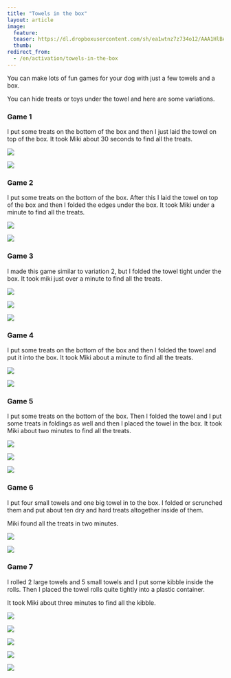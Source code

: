```yaml
---
title: "Towels in the box"
layout: article
image:
  feature:
  teaser: https://dl.dropboxusercontent.com/sh/ea1wtnz7z734o12/AAA1HlBAl9i5O3dYnTm5fHZna/aktivointi/pyyhelaatikko/DSC44367-245px.jpg
  thumb:
redirect_from:
  - /en/activation/towels-in-the-box
---
```


You can make lots of fun games for your dog with just a few towels and a box.

You can hide treats or toys under the towel and here are some variations.

### Game 1

I put some treats on the bottom of the box and then I just laid the towel on top of the box. It took Miki about 30 seconds to find all the treats.

[![](https://dl.dropboxusercontent.com/sh/ea1wtnz7z734o12/AABkH8wbjpe1BCr1Zue0PaAaa/aktivointi/pyyhelaatikko/DSC44347-800px.jpg)](https://dl.dropboxusercontent.com/sh/ea1wtnz7z734o12/AAAc0S0bYi2DNENI0U2HhfD-a/aktivointi/pyyhelaatikko/DSC44347.jpg)

[![](https://dl.dropboxusercontent.com/sh/ea1wtnz7z734o12/AAAVEacVKNVXEjJR4Aa5PF8Wa/aktivointi/pyyhelaatikko/DSC44334-800px.jpg)](https://dl.dropboxusercontent.com/sh/ea1wtnz7z734o12/AADbHoRlWdLEx_AikCJeFleVa/aktivointi/pyyhelaatikko/DSC44334.jpg)

### Game 2

I put some treats on the bottom of the box. After this I laid the towel on top of the box and then I folded the edges under the box. It took Miki under a minute to find all the treats.

[![](https://dl.dropboxusercontent.com/sh/ea1wtnz7z734o12/AACnoCGI9p3NLln9FwGnPJmGa/aktivointi/pyyhelaatikko/DSC44425-800px.jpg)](https://dl.dropboxusercontent.com/sh/ea1wtnz7z734o12/AABFoFnu6lEvRYs5THi7Yp2Ya/aktivointi/pyyhelaatikko/DSC44425.jpg)

[![](https://dl.dropboxusercontent.com/sh/ea1wtnz7z734o12/AABH1sKWkdV0SJtXq1QvYRcua/aktivointi/pyyhelaatikko/DSC44440-800px.jpg)](https://dl.dropboxusercontent.com/sh/ea1wtnz7z734o12/AAAi8eEL02PDxOHQ6j5RAvdDa/aktivointi/pyyhelaatikko/DSC44440.jpg)

### Game 3

I made this game similar to variation 2, but I folded the towel tight under the box. It took miki just over a minute to find all the treats.

[![](https://dl.dropboxusercontent.com/sh/ea1wtnz7z734o12/AADVdjQJiXDLxPhtPHdYaUJca/aktivointi/pyyhelaatikko/DSC44452-800px.jpg)](https://dl.dropboxusercontent.com/sh/ea1wtnz7z734o12/AAA7ronJQWN4wWcql-cSyGDca/aktivointi/pyyhelaatikko/DSC44452.jpg)

[![](https://dl.dropboxusercontent.com/sh/ea1wtnz7z734o12/AAC8S0jD-2bCBbTspFuinbNoa/aktivointi/pyyhelaatikko/DSC44456-800px.jpg)](https://dl.dropboxusercontent.com/sh/ea1wtnz7z734o12/AAANCIf9Hngf2GcFz97_2-ICa/aktivointi/pyyhelaatikko/DSC44456.jpg)

[![](https://dl.dropboxusercontent.com/sh/ea1wtnz7z734o12/AAA-x6hx9eEOQoWMnbgADFRZa/aktivointi/pyyhelaatikko/DSC44476-800px.jpg)](https://dl.dropboxusercontent.com/sh/ea1wtnz7z734o12/AADpLkLUGTMHxTSJm0WXBXvqa/aktivointi/pyyhelaatikko/DSC44476.jpg)

### Game 4

I put some treats on the bottom of the box and then I folded the towel and put it into the box. It took Miki about a minute to find all the treats.

[![](https://dl.dropboxusercontent.com/sh/ea1wtnz7z734o12/AADy8a8tdOunjMyabJCfZl35a/aktivointi/pyyhelaatikko/DSC44355-800px.jpg)](https://dl.dropboxusercontent.com/sh/ea1wtnz7z734o12/AADq1JLpcQbcq4tcFDD3FdRIa/aktivointi/pyyhelaatikko/DSC44355.jpg)

[![](https://dl.dropboxusercontent.com/sh/ea1wtnz7z734o12/AAApBhxLhlnJYf0ZbJyK2Z66a/aktivointi/pyyhelaatikko/DSC44393-800px.jpg)](https://dl.dropboxusercontent.com/sh/ea1wtnz7z734o12/AAB94nBiltZA1E4zCmLcc61ya/aktivointi/pyyhelaatikko/DSC44393.jpg)

### Game 5

I put some treats on the bottom of the box. Then I folded the towel and I put some treats in foldings as well and then I placed the towel in the box. It took Miki about two minutes to find all the treats.

[![](https://dl.dropboxusercontent.com/sh/ea1wtnz7z734o12/AADlS_6LUS6FgnVZ7ISlrmo6a/aktivointi/pyyhelaatikko/DSC44485-800px.jpg)](https://dl.dropboxusercontent.com/sh/ea1wtnz7z734o12/AADZrqqD9cpZmgDDfuqQzhxja/aktivointi/pyyhelaatikko/DSC44485.jpg)

[![](https://dl.dropboxusercontent.com/sh/ea1wtnz7z734o12/AABMsbUo5xLN9Ty5-f8kbyB_a/aktivointi/pyyhelaatikko/DSC44523-800px.jpg)](https://dl.dropboxusercontent.com/sh/ea1wtnz7z734o12/AAC0787xx5UXo8s1FljCtmaya/aktivointi/pyyhelaatikko/DSC44523.jpg)

[![](https://dl.dropboxusercontent.com/sh/ea1wtnz7z734o12/AABYLVT339HSGOj58uRLCYzGa/aktivointi/pyyhelaatikko/DSC44548-800px.jpg)](https://dl.dropboxusercontent.com/sh/ea1wtnz7z734o12/AABkYhsQuz2hN1sFK2cna78qa/aktivointi/pyyhelaatikko/DSC44548.jpg)

### Game 6

I put four small towels and one big towel in to the box. I folded or scrunched them and put about ten dry and hard treats altogether inside of them.

Miki found all the treats in two minutes.

[![](https://dl.dropboxusercontent.com/sh/ea1wtnz7z734o12/AABv-xYHtz2rAYW0_UE1dMo-a/aktivointi/pyyhelaatikko/DSC32957-800px.jpg)](https://dl.dropboxusercontent.com/sh/ea1wtnz7z734o12/AADX23SgYiX-2PSJGBoQN_a3a/aktivointi/pyyhelaatikko/DSC32957.jpg)

[![](https://dl.dropboxusercontent.com/sh/ea1wtnz7z734o12/AADJzFf-PFNfHG8IMD2FZ32Va/aktivointi/pyyhelaatikko/DSC32953-800px.jpg)](https://dl.dropboxusercontent.com/sh/ea1wtnz7z734o12/AADgW6DjKTl-sTsoyNHPiRTHa/aktivointi/pyyhelaatikko/DSC32953.jpg)

### Game 7

I rolled 2 large towels and 5 small towels and I put some kibble inside the rolls. Then I placed the towel rolls quite tightly into a plastic container.

It took Miki about three minutes to find all the kibble.

[![](https://dl.dropboxusercontent.com/sh/ea1wtnz7z734o12/AACe6tQtP5dhtCBIw4EPEZuOa/aktivointi/pyyhelaatikko/DS05276-800px.jpg)](https://dl.dropboxusercontent.com/sh/ea1wtnz7z734o12/AABF9V57mOKEn9vrfR2qRaAea/aktivointi/pyyhelaatikko/DS05276.jpg)

[![](https://dl.dropboxusercontent.com/sh/ea1wtnz7z734o12/AAAJ7HMkYezUAmCPu1zHZslja/aktivointi/pyyhelaatikko/DS05291-800px.jpg)](https://dl.dropboxusercontent.com/sh/ea1wtnz7z734o12/AADKey91UUoD_4UM6YC_su4oa/aktivointi/pyyhelaatikko/DS05291.jpg)

[![](https://dl.dropboxusercontent.com/sh/ea1wtnz7z734o12/AAAQOUmvQ7Ymcrby_0z8iSHaa/aktivointi/pyyhelaatikko/DS05300-800px.jpg)](https://dl.dropboxusercontent.com/sh/ea1wtnz7z734o12/AADfYH9LGFgia9pYDUoLU9Dta/aktivointi/pyyhelaatikko/DS05300.jpg)

[![](https://dl.dropboxusercontent.com/sh/ea1wtnz7z734o12/AAAgB0BSbMGrqdGSUjRd3KtIa/aktivointi/pyyhelaatikko/DS05306-800px.jpg)](https://dl.dropboxusercontent.com/sh/ea1wtnz7z734o12/AADscMq09vSXqkqQcp4CMDF1a/aktivointi/pyyhelaatikko/DS05306.jpg)

[![](https://dl.dropboxusercontent.com/sh/ea1wtnz7z734o12/AAD5jWXkg273Z85X-EdIsFTLa/aktivointi/pyyhelaatikko/DS05320-800px.jpg)](https://dl.dropboxusercontent.com/sh/ea1wtnz7z734o12/AADi9zpe4nEB5kwSdMZNGiMZa/aktivointi/pyyhelaatikko/DS05320.jpg)
